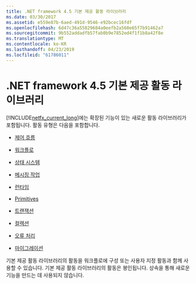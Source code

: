 ```yaml
---
title: .NET framework 4.5 기본 제공 활동 라이브러리
ms.date: 03/30/2017
ms.assetid: e559e87b-6aed-491d-9546-e92bcec16fdf
ms.openlocfilehash: 6d47c36a55829684a0eefb2a560e65f7b91462a7
ms.sourcegitcommit: 9b552addadfb57fab0b9e7852ed4f1f1b8a42f8e
ms.translationtype: MT
ms.contentlocale: ko-KR
ms.lasthandoff: 04/23/2019
ms.locfileid: "61786011"
---
```

# <a name="net-framework-45-built-in-activity-library"></a>.NET framework 4.5 기본 제공 활동 라이브러리

[!INCLUDE[netfx_current_long](../../../includes/netfx-current-long-md.md)]에는 확장된 기능이 있는 새로운 활동 라이브러리가 포함됩니다. 활동 유형은 다음을 포함합니다.

- [제어 흐름](control-flow-activities-in-wf.md)

- [워크플로](flowchart-activities-in-wf.md)

- [상태 시스템](state-machine-activities-in-wf.md)

- [메시징 작업](../wcf/feature-details/messaging-activities.md)

- [런타임](runtime-activities-in-wf.md)

- [Primitives](primitives-activities-in-wf.md)

- [트랜잭션](transaction-activities-in-wf.md)

- [컬렉션](collection-activities-in-wf.md)

- [오류 처리](error-handling-activities-in-wf.md)

- [마이그레이션](migration-activity-in-wf.md)

기본 제공 활동 라이브러리의 활동을 워크플로에 구성 또는 사용자 지정 활동과 함께 사용할 수 있습니다. 기본 제공 활동 라이브러리의 활동은 봉인됩니다. 상속을 통해 새로운 기능을 만드는 데 사용되지 않습니다.
